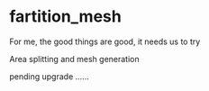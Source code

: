 # fartition_mesh
For me, the good things are good, it needs us to try

Area splitting and mesh generation

pending upgrade ......
